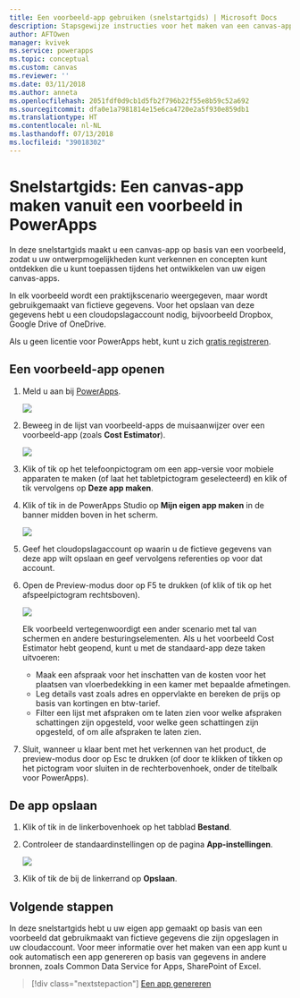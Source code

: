 ```yaml
---
title: Een voorbeeld-app gebruiken (snelstartgids) | Microsoft Docs
description: Stapsgewijze instructies voor het maken van een canvas-app op basis van een voorbeeld in PowerApps
author: AFTOwen
manager: kvivek
ms.service: powerapps
ms.topic: conceptual
ms.custom: canvas
ms.reviewer: ''
ms.date: 03/11/2018
ms.author: anneta
ms.openlocfilehash: 2051fdf0d9cb1d5fb2f796b22f55e8b59c52a692
ms.sourcegitcommit: dfa0e1a7981814e15e6ca4720e2a5f930e859db1
ms.translationtype: HT
ms.contentlocale: nl-NL
ms.lasthandoff: 07/13/2018
ms.locfileid: "39018302"
---
```

# <a name="quickstart-create-a-canvas-app-from-a-sample-in-powerapps"></a>Snelstartgids: Een canvas-app maken vanuit een voorbeeld in PowerApps
In deze snelstartgids maakt u een canvas-app op basis van een voorbeeld, zodat u uw ontwerpmogelijkheden kunt verkennen en concepten kunt ontdekken die u kunt toepassen tijdens het ontwikkelen van uw eigen canvas-apps.

In elk voorbeeld wordt een praktijkscenario weergegeven, maar wordt gebruikgemaakt van fictieve gegevens. Voor het opslaan van deze gegevens hebt u een cloudopslagaccount nodig, bijvoorbeeld Dropbox, Google Drive of OneDrive.

Als u geen licentie voor PowerApps hebt, kunt u zich [gratis registreren](../signup-for-powerapps.md).

## <a name="open-a-sample-app"></a>Een voorbeeld-app openen
1. Meld u aan bij [PowerApps](https://web.powerapps.com).

    ![](./media/open-and-run-a-sample-app/sign-in.png)

1. Beweeg in de lijst van voorbeeld-apps de muisaanwijzer over een voorbeeld-app (zoals **Cost Estimator**).

    ![](./media/open-and-run-a-sample-app/sample-tile.png)

1. Klik of tik op het telefoonpictogram om een app-versie voor mobiele apparaten te maken (of laat het tabletpictogram geselecteerd) en klik of tik vervolgens op **Deze app maken**.

1. Klik of tik in de PowerApps Studio op **Mijn eigen app maken** in de banner midden boven in het scherm.

    ![](./media/open-and-run-a-sample-app/banner.png)

1. Geef het cloudopslagaccount op waarin u de fictieve gegevens van deze app wilt opslaan en geef vervolgens referenties op voor dat account.

1. Open de Preview-modus door op F5 te drukken (of klik of tik op het afspeelpictogram rechtsboven).

    ![](./media/open-and-run-a-sample-app/open-preview.png)

    Elk voorbeeld vertegenwoordigt een ander scenario met tal van schermen en andere besturingselementen. Als u het voorbeeld Cost Estimator hebt geopend, kunt u met de standaard-app deze taken uitvoeren:

    - Maak een afspraak voor het inschatten van de kosten voor het plaatsen van vloerbedekking in een kamer met bepaalde afmetingen.
    - Leg details vast zoals adres en oppervlakte en bereken de prijs op basis van kortingen en btw-tarief.
    - Filter een lijst met afspraken om te laten zien voor welke afspraken schattingen zijn opgesteld, voor welke geen schattingen zijn opgesteld, of om alle afspraken te laten zien.
    
1. Sluit, wanneer u klaar bent met het verkennen van het product, de preview-modus door op Esc te drukken (of door te klikken of tikken op het pictogram voor sluiten in de rechterbovenhoek, onder de titelbalk voor PowerApps).

## <a name="save-the-app"></a>De app opslaan
1. Klik of tik in de linkerbovenhoek op het tabblad **Bestand**.

1. Controleer de standaardinstellingen op de pagina **App-instellingen**.

    ![](./media/open-and-run-a-sample-app/app-settings.png)

1. Klik of tik de bij de linkerrand op **Opslaan**. 

## <a name="next-steps"></a>Volgende stappen
In deze snelstartgids hebt u uw eigen app gemaakt op basis van een voorbeeld dat gebruikmaakt van fictieve gegevens die zijn opgeslagen in uw cloudaccount. Voor meer informatie over het maken van een app kunt u ook automatisch een app genereren op basis van gegevens in andere bronnen, zoals Common Data Service for Apps, SharePoint of Excel.

> [!div class="nextstepaction"]
> [Een app genereren](data-platform-create-app.md)